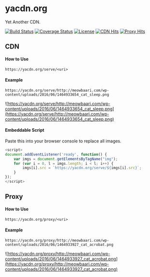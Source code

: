 # yacdn.org
Yet Another CDN.

[![Build Status](https://travis-ci.org/ovsoinc/yacdn.org.svg?branch=master)](https://travis-ci.org/ovsoinc/yacdn.org)
[![Coverage Status](https://coveralls.io/repos/github/ovsoinc/yacdn.org/badge.svg?branch=master)](https://coveralls.io/github/ovsoinc/yacdn.org?branch=master)
[![License](https://img.shields.io/badge/license-AGPLv3-blue.svg?label=license)](https://github.com/Storj/ovsoinc/yacdn.org/blob/master/LICENSE)
[![CDN Hits](https://img.shields.io/badge/dynamic/json.svg?label=CDN%20Hits&url=https://yacdn.org/stats&query=$.cdnHits&colorB=lightgrey)](https://img.shields.io/badge/dynamic/json.svg?label=CDN%20Hits&url=https://yacdn.org/stats&query=$.cdnHits&colorB=lightgrey)
[![Proxy Hits](https://img.shields.io/badge/dynamic/json.svg?label=CDN%20Hits&url=https://yacdn.org/stats&query=$.proxyHits&colorB=lightgrey)](https://img.shields.io/badge/dynamic/json.svg?label=CDN%20Hits&url=https://yacdn.org/stats&query=$.proxyHits&colorB=lightgrey)

## CDN

#### How to Use
```
https://yacdn.org/serve/<uri>
```

#### Example
```
https://yacdn.org/serve/http://meowbaari.com/wp-content/uploads/2016/06/1464933654_cat_sleep.png
```
![https://yacdn.org/serve/http://meowbaari.com/wp-content/uploads/2016/06/1464933654_cat_sleep.png](https://yacdn.org/serve/http://meowbaari.com/wp-content/uploads/2016/06/1464933654_cat_sleep.png)

#### Embeddable Script
Paste this into your browser console to replace all images.
```javascript
<script>
document.addEventListener('ready', function() {
    var imgs = document.getElementsByTagName("img");
    for (var i = 0, l = imgs.length; i < l; i++) {
        imgs[i].src = `https://yacdn.org/serve/${imgs[i].src}`;
    }
});
</script>
```

## Proxy

#### How to Use
```
https://yacdn.org/proxy/<uri>
```

#### Example
```
https://yacdn.org/proxy/http://meowbaari.com/wp-content/uploads/2016/06/1464933927_cat_acrobat.png
```
![https://yacdn.org/proxy/http://meowbaari.com/wp-content/uploads/2016/06/1464933927_cat_acrobat.png](https://yacdn.org/proxy/http://meowbaari.com/wp-content/uploads/2016/06/1464933927_cat_acrobat.png)
